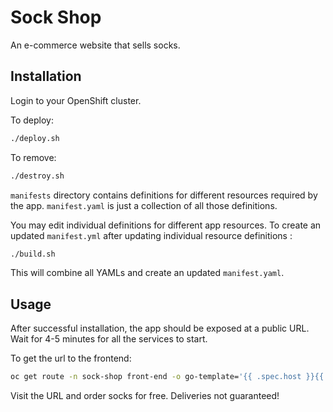 # Sock Shop

An e-commerce website that sells socks.

## Installation

Login to your OpenShift cluster. 

To deploy:

```bash
./deploy.sh
```

To remove:

```bash
./destroy.sh
```

`manifests` directory contains definitions for different resources required by the app. `manifest.yaml` is just a collection of all those definitions. 

You may edit individual definitions for different app resources. To create an updated `manifest.yml` after updating individual resource definitions :

```bash
./build.sh
```

This will combine all YAMLs and create an updated `manifest.yaml`.

## Usage

After successful installation, the app should be exposed at a public URL. Wait for 4-5 minutes for all the services to start.

To get the url to the frontend:

```bash
oc get route -n sock-shop front-end -o go-template='{{ .spec.host }}{{ println }}'
```

Visit the URL and order socks for free. Deliveries not guaranteed! 




